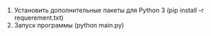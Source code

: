1. Установить дополнительные пакеты для Python 3 (pip install -r requerement.txt)
2. Запуск программы (python main.py)